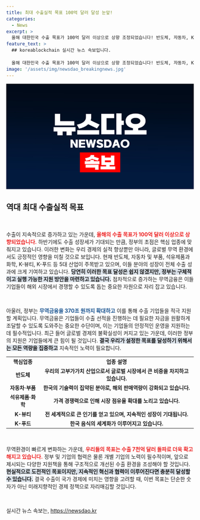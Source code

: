 ```yaml
---
title: 최대 수출실적 목표 100억 달러 달성 눈앞!
categories:
  - News
excerpt: >
  올해 대한민국 수출 목표가 100억 달러 이상으로 상향 조정되었습니다! 반도체, 자동차, K-뷰티 등 5대 핵심업종의 성장세가 기대되는 가운데, 정부는 무역금융 370조 원을 지원하며 역대 최대 실적 달성을 위해 모든 역량을 집중합니다. 클릭하여 자세히 알아보세요!
feature_text: >
  ## koreablockchain 실시간 뉴스 속보입니다.

  올해 대한민국 수출 목표가 100억 달러 이상으로 상향 조정되었습니다! 반도체, 자동차, K-뷰티 등 5대 핵심업종의 성장세가 기대되는 가운데, 정부는 무역금융 370조 원을 지원하며 역대 최대 실적 달성을 위해 모든 역량을 집중합니다. 클릭하여 자세히 알아보세요!
image: '/assets/img/newsdao_breakingnews.jpg'
---
```


<p><img src="/assets/img/newsdao_breakingnews.jpg" alt="koreablockchain 속보" /></p>

<h2 data-ke-size="size26">역대 최대 수출실적 목표</h2>

<p data-ke-size="size16">&nbsp;</p>

<p>수출이 지속적으로 증가하고 있는 가운데, <b><span style="color: #ee2323;">올해의 수출 목표가 100억 달러 이상으로 상향되었습니다.</span></b> 하반기에도 수출 성장세가 기대되는 만큼, 정부의 초점은 핵심 업종에 맞춰지고 있습니다. 이러한 변화는 우리 경제의 실적 향상뿐만 아니라, 글로벌 무역 환경에서도 긍정적인 영향을 미칠 것으로 보입니다. 현재 반도체, 자동차 및 부품, 석유제품과 화학, K-뷰티, K-푸드 등 5대 산업이 주목받고 있으며, 이들 분야의 성장이 전체 수출 성과에 크게 기여하고 있습니다. <b><span style="background-color: #21538527;">당연히 이러한 목표 달성은 쉽지 않겠지만, 정부는 구체적이고 실행 가능한 지원 방안을 마련하고 있습니다.</span></b> 점차적으로 증가하는 무역금융은 이들 기업들이 해외 시장에서 경쟁할 수 있도록 돕는 중요한 자원으로 자리 잡고 있습니다.</p>

<p data-ke-size="size16">&nbsp;</p>

<p>아울러, 정부는 <b><span style="color: #1a5490;">무역금융을 370조 원까지 확대하고</span></b> 이를 통해 수출 기업들을 적극 지원할 계획입니다. 무역금융은 기업들이 수출 선적을 진행하는 데 필요한 자금을 원활하게 조달할 수 있도록 도와주는 중요한 수단이며, 이는 기업들의 안정적인 운영을 지원하는 데 필수적입니다. 최근 들어 글로벌 경제의 불확실성이 커지고 있는 가운데, 이러한 정부의 지원은 기업들에게 큰 힘이 될 것입니다. <b><span style="background-color: #21538527;">결국 우리가 설정한 목표를 달성하기 위해서는 모든 역량을 집중하고</span></b> 지속적인 노력이 필요합니다.</p>

<table style="width: 100%; border-collapse: collapse;">
<tr style="height: 17px;">
<td style="text-align: center; height: 17px;"><b>핵심업종</b></td>
<td style="text-align: center; height: 17px;"><b>업종 설명</b></td>
</tr>
<tr style="height: 17px;">
<td style="text-align: center; height: 17px;"><b>반도체</b></td>
<td style="text-align: center; height: 17px;"><b>우리의 고부가가치 산업으로서 글로벌 시장에서 큰 비중을 차지하고 있습니다.</b></td>
</tr>
<tr style="height: 17px;">
<td style="text-align: center; height: 17px;"><b>자동차·부품</b></td>
<td style="text-align: center; height: 17px;"><b>한국의 기술력이 집약된 분야로, 해외 판매역량이 강화되고 있습니다.</b></td>
</tr>
<tr style="height: 17px;">
<td style="text-align: center; height: 17px;"><b>석유제품·화학</b></td>
<td style="text-align: center; height: 17px;"><b>가격 경쟁력으로 인해 시장 점유율 확대를 노리고 있습니다.</b></td>
</tr>
<tr style="height: 17px;">
<td style="text-align: center; height: 17px;"><b>K-뷰티</b></td>
<td style="text-align: center; height: 17px;"><b>전 세계적으로 큰 인기를 얻고 있으며, 지속적인 성장이 기대됩니다.</b></td>
</tr>
<tr style="height: 17px;">
<td style="text-align: center; height: 17px;"><b>K-푸드</b></td>
<td style="text-align: center; height: 17px;"><b>한국 음식의 세계화가 이루어지고 있습니다.</b></td>
</tr>
</table>

<p data-ke-size="size16">&nbsp;</p>

<p>무역환경이 빠르게 변화하는 가운데, <b><span style="color: #ee2323;">우리들의 목표는 수출 7천억 달러 돌파로 더욱 확고해지고 있습니다.</span></b> 정부 및 기업의 협력은 물론 개별 기업의 노력이 필수적이며, 앞으로 제시되는 다양한 지원책을 통해 구조적으로 개선된 수출 환경을 조성해야 할 것입니다. <b><span style="background-color: #21538527;">현실적으로 도전적인 목표이지만, 지속적인 혁신과 협력이 이루어진다면 충분히 달성할 수 있습니다.</span></b> 결국 수출이 국가 경제에 미치는 영향을 고려할 때, 이번 목표는 단순한 숫자가 아닌 미래지향적인 경제 정책으로 자리매김할 것입니다.</p>

<p data-ke-size="size16">&nbsp;</p>
실시간 뉴스 속보는, <a href="https://newsdao.kr" rel="dofollow">https://newsdao.kr</a>


